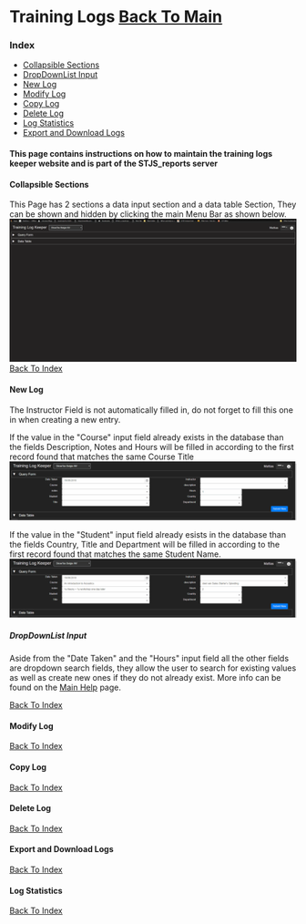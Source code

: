 # Training Logs [Back To Main](README.md)

### Index
* [Collapsible Sections](#collapsible-sections)
* [DropDownList Input](#dropdownlist-Input)
* [New Log](#new-log)
* [Modify Log](#modify-log)
* [Copy Log](#copy-log)
* [Delete Log](#delete-log)
* [Log Statistics](#log-statistics)
* [Export and Download Logs](#export-and-download-logs)

#### This page contains instructions on how to maintain the training logs keeper website and is part of the STJS_reports server

#### Collapsible Sections

This Page has 2 sections a data input section and a data table Section, 
They can be shown and hidden by clicking the main Menu Bar as shown below.
![collapsing_menus.gif missing](./ASSETS/collapsing_menus.gif)
[Back To Index](#index)


#### New Log
The Instructor Field is not automatically filled in, do not forget to fill this one in when creating a new entry.

If the value in the "Course" input field already exists in the database than the fields Description, Notes and Hours will be filled in according to the first record found that matches the same Course Title
![training_logs_course_field.gif missing](./ASSETS/training_logs_course_field.gif)


If the value in the "Student" input field already esists in the database than the fields Country, Title and Department will be filled in according to the first record found that matches the same Student Name.
![training_logs_student_field.gif missing](./ASSETS/training_logs_student_field.gif)

##### DropDownList Input
Aside from the "Date Taken" and the "Hours" input field all the other fields are dropdown search fields, they allow the user to search for existing values as well as create new ones if they do not already exist.
More info can be found on the [Main Help](README.md#dropdownlist-input) page.







[Back To Index](#index)


#### Modify Log
[Back To Index](#index)

#### Copy Log
[Back To Index](#index)


#### Delete Log
[Back To Index](#index)

#### Export and Download Logs
[Back To Index](#index)


#### Log Statistics
[Back To Index](#index)



